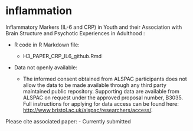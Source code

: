# inflammation

Inflammatory Markers (IL-6 and CRP) in Youth and their Association with Brain Structure and Psychotic Experiences in Adulthood :

- R code in R Markdown file:
  - H3_PAPER_CRP_IL6_github.Rmd

- Data not openly available:
  - The informed consent obtained from ALSPAC participants does not allow the data to be made available through any third party maintained public repository.  Supporting data are available from ALSPAC on request under the approved proposal number, B3035. Full instructions for applying for data access can be found here: http://www.bristol.ac.uk/alspac/researchers/access/.

Please cite associated paper: 
    - Currently submitted  
